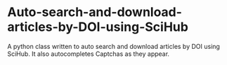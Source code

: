 # Auto-search-and-download-articles-by-DOI-using-SciHub
A python class written to auto search and download articles by DOI using SciHub. It also autocompletes Captchas as they appear. 
